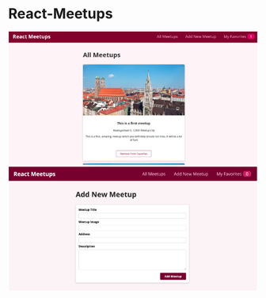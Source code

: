 # React-Meetups

![Design preview for the React-Meetups coding](./design/react-meetups.png)
![Design preview for the React-Meetups coding](./design/react-add-meetups.png)
